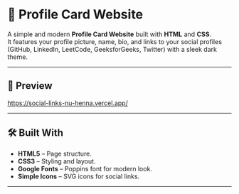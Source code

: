# 🌟 Profile Card Website

A simple and modern **Profile Card Website** built with **HTML** and **CSS**.  
It features your profile picture, name, bio, and links to your social profiles (GitHub, LinkedIn, LeetCode, GeeksforGeeks, Twitter) with a sleek dark theme.

---

## 📸 Preview

https://social-links-nu-henna.vercel.app/

---

## 🛠️ Built With

- **HTML5** – Page structure.
- **CSS3** – Styling and layout.
- **Google Fonts** – Poppins font for modern look.
- **Simple Icons** – SVG icons for social links.

---

